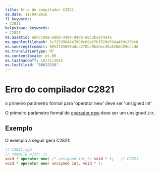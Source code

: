 ```yaml
---
title: Erro do compilador C2821
ms.date: 11/04/2016
f1_keywords:
- C2821
helpviewer_keywords:
- C2821
ms.assetid: e8d71988-a968-4484-94db-e8c3bad74a4a
ms.openlocfilehash: 5c725d9648a7800c68a2fbff20e594a400c296c8
ms.sourcegitcommit: 6052185696adca270bc9bdbec45a626dd89cdcdd
ms.translationtype: MT
ms.contentlocale: pt-BR
ms.lasthandoff: 10/31/2018
ms.locfileid: "50632538"
---
```

# <a name="compiler-error-c2821"></a>Erro do compilador C2821

o primeiro parâmetro formal para 'operator new' deve ser 'unsigned int'

O primeiro parâmetro formal do [operador new](../../standard-library/new-operators.md#op_new) deve ser um unsigned `int`.

## <a name="example"></a>Exemplo

O exemplo a seguir gera C2821:

```cpp
// C2821.cpp
// compile with: /c
void * operator new( /* unsigned int,*/ void * );   // C2821
void * operator new( unsigned int, void * );
```